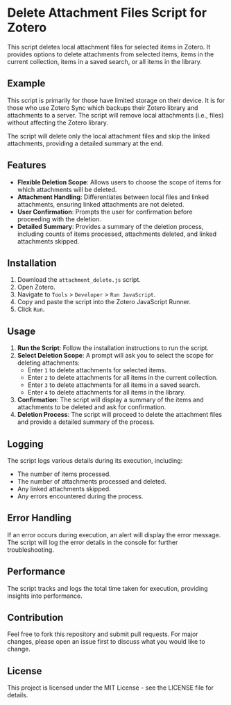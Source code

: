 # Delete Attachment Files Script for Zotero

This script deletes local attachment files for selected items in Zotero. It provides options to delete attachments from selected items, items in the current collection, items in a saved search, or all items in the library.

## Example

This script is primarily for those have limited storage on their device. It is for those who use Zotero Sync which backups their Zotero library and attachments to a server. The script will remove local attachments (i.e., files) without affecting the Zotero library.

The script will delete only the local attachment files and skip the linked attachments, providing a detailed summary at the end.

## Features

- **Flexible Deletion Scope**: Allows users to choose the scope of items for which attachments will be deleted.
- **Attachment Handling**: Differentiates between local files and linked attachments, ensuring linked attachments are not deleted.
- **User Confirmation**: Prompts the user for confirmation before proceeding with the deletion.
- **Detailed Summary**: Provides a summary of the deletion process, including counts of items processed, attachments deleted, and linked attachments skipped.

## Installation

1. Download the `attachment_delete.js` script.
2. Open Zotero.
3. Navigate to `Tools` > `Developer` > `Run JavaScript`.
4. Copy and paste the script into the Zotero JavaScript Runner.
5. Click `Run`.

## Usage

1. **Run the Script**: Follow the installation instructions to run the script.
2. **Select Deletion Scope**: A prompt will ask you to select the scope for deleting attachments:
   - Enter `1` to delete attachments for selected items.
   - Enter `2` to delete attachments for all items in the current collection.
   - Enter `3` to delete attachments for all items in a saved search.
   - Enter `4` to delete attachments for all items in the library.
3. **Confirmation**: The script will display a summary of the items and attachments to be deleted and ask for confirmation.
4. **Deletion Process**: The script will proceed to delete the attachment files and provide a detailed summary of the process.

## Logging

The script logs various details during its execution, including:
- The number of items processed.
- The number of attachments processed and deleted.
- Any linked attachments skipped.
- Any errors encountered during the process.

## Error Handling

If an error occurs during execution, an alert will display the error message. The script will log the error details in the console for further troubleshooting.

## Performance

The script tracks and logs the total time taken for execution, providing insights into performance.

## Contribution

Feel free to fork this repository and submit pull requests. For major changes, please open an issue first to discuss what you would like to change.

## License

This project is licensed under the MIT License - see the LICENSE file for details.